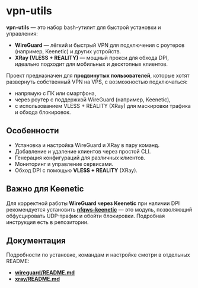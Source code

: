 # vpn-utils

**vpn-utils** — это набор bash-утилит для быстрой установки и управления:

- **WireGuard** — лёгкий и быстрый VPN для подключения с роутеров (например, Keenetic) и других устройств.
- **XRay (VLESS + REALITY)** — мощный прокси для обхода DPI, идеально подходит для мобильных и десктопных клиентов.

Проект предназначен для **продвинутых пользователей**, которые хотят развернуть собственный VPN на VPS, с возможностью подключаться:
- напрямую с ПК или смартфона,
- через роутер с поддержкой WireGuard (например, Keenetic),
- с использованием VLESS + REALITY (XRay) для маскировки трафика и обхода блокировок.

## Особенности

- Установка и настройка WireGuard и XRay в пару команд.
- Добавление и удаление клиентов через простой CLI.
- Генерация конфигураций для различных клиентов.
- Мониторинг и управление сервисами.
- Обход DPI с помощью **VLESS + REALITY** (XRay).

## Важно для Keenetic

Для корректной работы **WireGuard через Keenetic** при наличии DPI рекомендуется установить [**nfqws-keenetic**](https://github.com/Anonym-tsk/nfqws-keenetic) — это модуль, позволяющий обфусцировать UDP-трафик и обойти блокировки. Подробная инструкция есть в репозитории.

## Документация

Подробности по установке, командам и настройке смотри в отдельных README:

- [**wireguard/README.md**](./wireguard/README.md)
- [**xray/README.md**](./xray/README.md)
